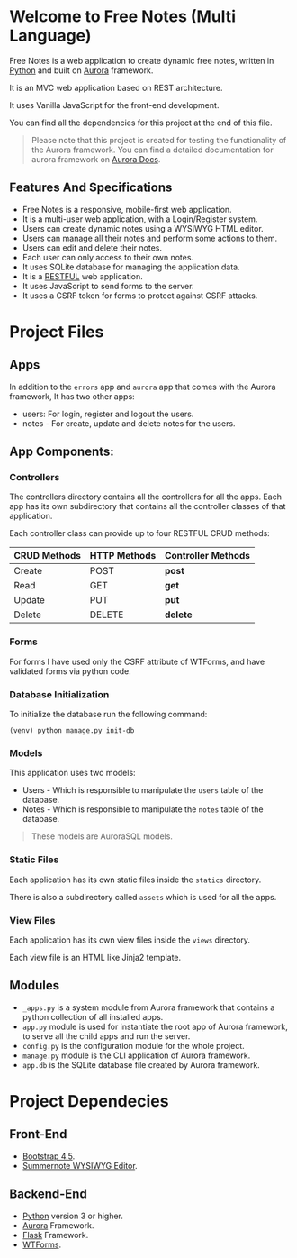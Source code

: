 # Welcome to Free Notes (Multi Language)

Free Notes is a web application to create dynamic free notes, written in [Python](https://www.python.org/) 
and built on [Aurora](https://github.com/heminsatya/aurora) framework.

It is an MVC web application based on REST architecture.

It uses Vanilla JavaScript for the front-end development.

You can find all the dependencies for this project at the end of this file.

> Please note that this project is created for testing the functionality of the Aurora framework.
> You can find a detailed documentation for aurora framework on [Aurora Docs](https://github.com/heminsatya/aurora/tree/main/docs).


## Features And Specifications

- Free Notes is a responsive, mobile-first web application.
- It is a multi-user web application, with a Login/Register system.
- Users can create dynamic notes using a WYSIWYG HTML editor.
- Users can manage all their notes and perform some actions to them.
- Users can edit and delete their notes. 
- Each user can only access to their own notes.
- It uses SQLite database for managing the application data.
- It is a [RESTFUL](https://en.wikipedia.org/wiki/Representational_state_transfer) web application.
- It uses JavaScript to send forms to the server.
- It uses a CSRF token for forms to protect against CSRF attacks.


# Project Files

## Apps

In addition to the `errors` app and `aurora` app that comes with the Aurora framework, 
It has two other apps:

- users: For login, register and logout the users.
- notes - For create, update and delete notes for the users.


## App Components:

### Controllers

The controllers directory contains all the controllers for all the apps. Each app has its own
subdirectory that contains all the controller classes of that application.

Each controller class can provide up to four RESTFUL CRUD methods:

CRUD Methods | HTTP Methods | Controller Methods
------------ | ------------ | ------------------
Create       | POST         | **post**
Read         | GET          | **get**
Update       | PUT          | **put**
Delete       | DELETE       | **delete**


### Forms

For forms I have used only the CSRF attribute of WTForms, and have validated forms via python code.


### Database Initialization

To initialize the database run the following command:

```
(venv) python manage.py init-db 
```

### Models

This application uses two models:

- Users - Which is responsible to manipulate the `users` table of the database.
- Notes - Which is responsible to manipulate the `notes` table of the database.

> These models are AuroraSQL models.


### Static Files

Each application has its own static files inside the `statics` directory.

There is also a subdirectory  called `assets` which is used for all the apps.


### View Files

Each application has its own view files inside the `views` directory.

Each view file is an HTML like Jinja2 template.


## Modules

- `_apps.py` is a system module from Aurora framework that contains a python collection of all installed apps.
- `app.py` module is used for instantiate the root app of Aurora framework, to serve all the child apps and run the server.
- `config.py` is the configuration module for the whole project.
- `manage.py` module is the CLI application of Aurora framework.
- `app.db` is the SQLite database file created by Aurora framework.


# Project Dependecies

## Front-End

- [Bootstrap 4.5](https://getbootstrap.com/docs/4.5/).
- [Summernote WYSIWYG Editor](https://summernote.org/).


## Backend-End

- [Python](https://www.python.org/) version 3 or higher.
- [Aurora](https://github.com/heminsatya/aurora) Framework.
- [Flask](https://github.com/pallets/flask) Framework.
- [WTForms](https://pypi.org/project/WTForms/).

